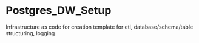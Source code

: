 # Postgres_DW_Setup

Infrastructure as code for creation
template for etl, database/schema/table structuring, logging